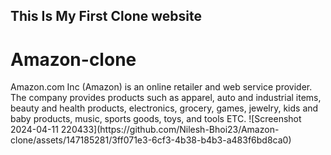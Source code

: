 ## This Is My First Clone website
<h1>Amazon-clone</h1> 
Amazon.com Inc (Amazon) is an online retailer and web service provider. 
The company provides products such as apparel, auto and industrial items, beauty and health products, electronics, grocery, games, jewelry, kids and baby products, music, sports goods, toys, and tools ETC.
![Screenshot 2024-04-11 220433](https://github.com/Nilesh-Bhoi23/Amazon-clone/assets/147185281/3ff071e3-6cf3-4b38-b4b3-a483f6bd8ca0)
